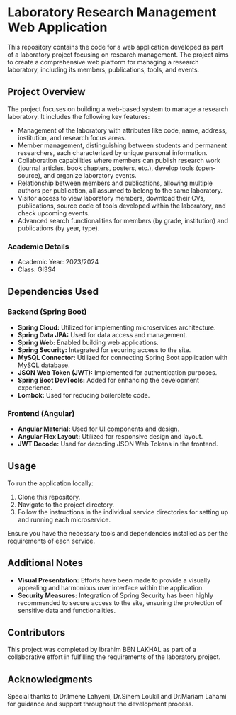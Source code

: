 # Laboratory Research Management Web Application

This repository contains the code for a web application developed as part of a laboratory project focusing on research management. The project aims to create a comprehensive web platform for managing a research laboratory, including its members, publications, tools, and events.

## Project Overview

The project focuses on building a web-based system to manage a research laboratory. It includes the following key features:

- Management of the laboratory with attributes like code, name, address, institution, and research focus areas.
- Member management, distinguishing between students and permanent researchers, each characterized by unique personal information.
- Collaboration capabilities where members can publish research work (journal articles, book chapters, posters, etc.), develop tools (open-source), and organize laboratory events.
- Relationship between members and publications, allowing multiple authors per publication, all assumed to belong to the same laboratory.
- Visitor access to view laboratory members, download their CVs, publications, source code of tools developed within the laboratory, and check upcoming events.
- Advanced search functionalities for members (by grade, institution) and publications (by year, type).

### Academic Details
- Academic Year: 2023/2024
- Class: GI3S4

## Dependencies Used

### Backend (Spring Boot)
- **Spring Cloud:** Utilized for implementing microservices architecture.
- **Spring Data JPA:** Used for data access and management.
- **Spring Web:** Enabled building web applications.
- **Spring Security:** Integrated for securing access to the site.
- **MySQL Connector:** Utilized for connecting Spring Boot application with MySQL database.
- **JSON Web Token (JWT):** Implemented for authentication purposes.
- **Spring Boot DevTools:** Added for enhancing the development experience.
- **Lombok:** Used for reducing boilerplate code.

### Frontend (Angular)
- **Angular Material:** Used for UI components and design.
- **Angular Flex Layout:** Utilized for responsive design and layout.
- **JWT Decode:** Used for decoding JSON Web Tokens in the frontend.

## Usage

To run the application locally:
1. Clone this repository.
2. Navigate to the project directory.
3. Follow the instructions in the individual service directories for setting up and running each microservice.

Ensure you have the necessary tools and dependencies installed as per the requirements of each service.

## Additional Notes

- **Visual Presentation:** Efforts have been made to provide a visually appealing and harmonious user interface within the application.
- **Security Measures:** Integration of Spring Security has been highly recommended to secure access to the site, ensuring the protection of sensitive data and functionalities.

## Contributors

This project was completed by Ibrahim BEN LAKHAL as part of a collaborative effort in fulfilling the requirements of the laboratory project.

## Acknowledgments

Special thanks to Dr.Imene Lahyeni, Dr.Sihem Loukil and Dr.Mariam Lahami for guidance and support throughout the development process.

